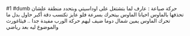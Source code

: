 #1 
#dumb
حركة صياعة : عارف لما بتشتغل على اوداسيتي وبتحدد منطقة علشان تحذفها بالماوس
احيانا
الماوس بيتحرك بسرعة
فلو عايز تكتسب دقة أكبر
حاول بدل ما تحرك الماوس يمين شمال دوما
ضيف ليهم حركة الورب
مفيدة جدا .. فيثاغورث والموضوع ليه بعد رياضي